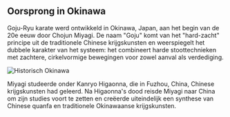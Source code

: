 ## Oorsprong in Okinawa

Goju-Ryu karate werd ontwikkeld in Okinawa, Japan, aan het begin van de 20e eeuw door Chojun Miyagi. De naam "Goju" komt van het "hard-zacht" principe uit de traditionele Chinese krijgskunsten en weerspiegelt het dubbele karakter van het systeem: het combineert harde stoottechnieken met zachtere, cirkelvormige bewegingen voor zowel aanval als verdediging.

![Historisch Okinawa](https://images.unsplash.com/photo-1599232288126-22253d9ba3e2?q=80&w=1964&auto=format&fit=crop)

Miyagi studeerde onder Kanryo Higaonna, die in Fuzhou, China, Chinese krijgskunsten had geleerd. Na Higaonna's dood reisde Miyagi naar China om zijn studies voort te zetten en creëerde uiteindelijk een synthese van Chinese quanfa en traditionele Okinawaanse krijgskunsten. 